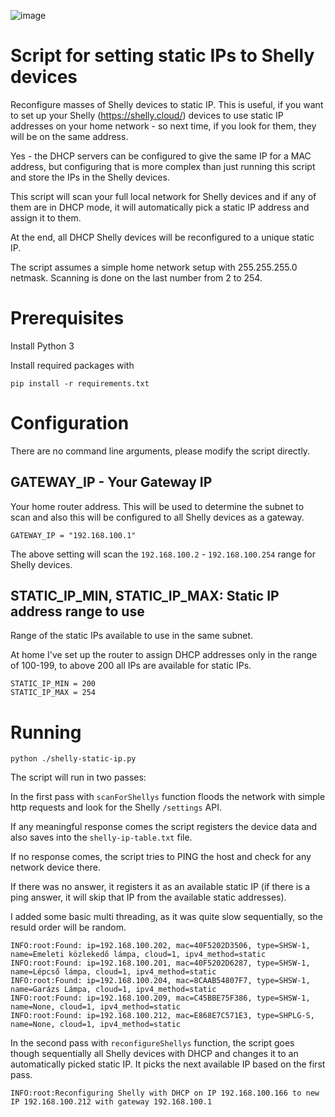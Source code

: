 ![image](https://user-images.githubusercontent.com/946782/147704579-4d1b65c0-2204-4ac6-b7ca-153057bd1bef.png)

# Script for setting static IPs to Shelly devices

Reconfigure masses of Shelly devices to static IP. This is useful, if you want to set up your Shelly (https://shelly.cloud/) devices to use static IP addresses on your home network - so next time, if you look for them, they will be on the same address.

Yes - the DHCP servers can be configured to give the same IP for a MAC address, but configuring that is more complex than just running this script and store the IPs in the Shelly devices.

This script will scan your full local network for Shelly devices and if any of them are in DHCP mode, it will automatically pick a static IP address and assign it to them. 

At the end, all DHCP Shelly devices will be reconfigured to a unique static IP.

The script assumes a simple home network setup with 255.255.255.0 netmask. Scanning is done on the last number from 2 to 254.

# Prerequisites
Install Python 3

Install required packages with
```
pip install -r requirements.txt
```

# Configuration
There are no command line arguments, please modify the script directly.

## GATEWAY_IP - Your Gateway IP
Your home router address. This will be used to determine the subnet to scan and also this will be configured to all Shelly devices as a gateway.
```
GATEWAY_IP = "192.168.100.1"
```
The above setting will scan the ```192.168.100.2``` - ```192.168.100.254``` range for Shelly devices.

## STATIC_IP_MIN, STATIC_IP_MAX: Static IP address range to use
Range of the static IPs available to use in the same subnet.

At home I've set up the router to assign DHCP addresses only in the range of 100-199, to above 200 all IPs are available for static IPs.
```
STATIC_IP_MIN = 200
STATIC_IP_MAX = 254
```

# Running

```
python ./shelly-static-ip.py
```
The script will run in two passes:

In the first pass with ```scanForShellys``` function floods the network with simple http requests and look for the Shelly ```/settings``` API. 

If any meaningful response comes the script registers the device data and also saves into the ```shelly-ip-table.txt``` file.

If no response comes, the script tries to PING the host and check for any network device there. 

If there was no answer, it registers it as an available static IP (if there is a ping answer, it will skip that IP from the available static addresses).

I added some basic multi threading, as it was quite slow sequentially, so the resuld order will be random.

```
INFO:root:Found: ip=192.168.100.202, mac=40F5202D3506, type=SHSW-1, name=Emeleti közlekedő lámpa, cloud=1, ipv4_method=static
INFO:root:Found: ip=192.168.100.201, mac=40F5202D6287, type=SHSW-1, name=Lépcső lámpa, cloud=1, ipv4_method=static
INFO:root:Found: ip=192.168.100.204, mac=8CAAB54807F7, type=SHSW-1, name=Garázs Lámpa, cloud=1, ipv4_method=static
INFO:root:Found: ip=192.168.100.209, mac=C45BBE75F386, type=SHSW-1, name=None, cloud=1, ipv4_method=static
INFO:root:Found: ip=192.168.100.212, mac=E868E7C571E3, type=SHPLG-S, name=None, cloud=1, ipv4_method=static
```

In the second pass with ```reconfigureShellys``` function, the script goes though sequentially all Shelly devices with DHCP and changes it to an automatically picked static IP. It picks the next available IP based on the first pass.

```
INFO:root:Reconfiguring Shelly with DHCP on IP 192.168.100.166 to new IP 192.168.100.212 with gateway 192.168.100.1
```

